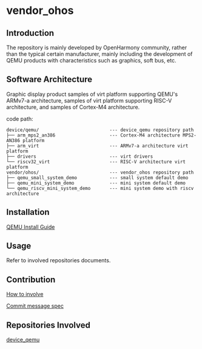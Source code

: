 # vendor_ohos

## Introduction

The repository is mainly developed by OpenHarmony community, rather than the
typical certain manufacturer, mainly including the development of QEMU products
with characteristics such as graphics, soft bus, etc.

## Software Architecture

Graphic display product samples of virt platform supporting QEMU's ARMv7-a
architecture, samples of virt platform supporting RISC-V architecture, and
samples of Cortex-M4 architecture.

code path:

```
device/qemu/                          --- device_qemu repository path
├── arm_mps2_an386                    --- Cortex-M4 architecture MPS2-AN386 platform
├── arm_virt                          --- ARMv7-a architecture virt platform
├── drivers                           --- virt drivers
└── riscv32_virt                      --- RISC-V architecture virt platform
vendor/ohos/                          --- vendor_ohos repository path
├── qemu_small_system_demo            --- small system default demo
├── qemu_mini_system_demo             --- mini system default demo
└── qemu_riscv_mini_system_demo       --- mini system demo with riscv architecture
```

## Installation

[QEMU Install Guide](https://gitee.com/openharmony/device_qemu/blob/HEAD/README.md)

## Usage

Refer to involved repositories documents.

## Contribution

[How to involve](https://gitee.com/openharmony/docs/blob/HEAD/en/contribute/contribution.md)

[Commit message spec](https://gitee.com/openharmony/device_qemu/wikis/Commit%20message%E8%A7%84%E8%8C%83?sort_id=4042860)

## Repositories Involved

[device\_qemu](https://gitee.com/openharmony/device_qemu/blob/HEAD/README.md)

